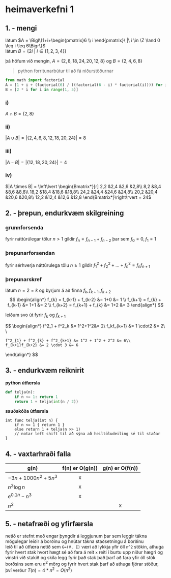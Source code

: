 # heimaverkefni 1

## 1. - mengi

látum $A = \Bigl\{1+i+\begin{pmatrix}6 \\ i \end{pmatrix}\ |\ i \in \Z \land 0 \leq i \leq 6\Bigr\}$  
látum $B = \{2i\ |\ i\in\{1,2,3,4\}\}$  

þá höfum við mengin, $A = \{2,8,18,24,20,12,8\}$ og $B = \{2,4,6,8\}$

> python forritunarbútur til að fá niðurstöðurnar
```python
from math import factorial
A = [1 + i + (factorial(6) / ((factorial(6 - i) * factorial(i)))) for i in range(0, 7)]
B = [2 * i for i in range(1, 5)]
```

### i)
$A\cap B = \{2,8\}$

### ii)
$|A\cup B| = |\{2,4,6,8,12,18,20,24\}| = 8$

### iii)
$|A - B| = |\{12,18,20,24\}| = 4$

### iv)
$|A \times B| = \left\lvert \begin{Bmatrix*}[r]
    2,2  &2,4  &2,6  &2,8\\
    8,2  &8,4  &8,6  &8,8\\
    18,2 &18,4 &18,6 &18,8\\
    24,2 &24,4 &24,6 &24,8\\
    20,2 &20,4 &20,6 &20,8\\
    12,2 &12,4 &12,6 &12,8
\end{Bmatrix*}\right\rvert = 24$


## 2. - þrepun, endurkvæm skilgreining

### grunnforsenda
fyrir náttúrúlegar tölur $n \gt 1$ gildir $f_n = f_{n-1} + f_{n-2}$ þar sem $f_0  = 0, f_1 = 1$

### þrepunarforsendan 
fyrir sérhverja náttúrulega tölu $n \geq 1$ gildir $f^2_1 + f^2_2 + ... + f^2_n = f_nf_{n+1}$

### þrepunarskref
látum $n = 2 = k$
og byrjum á að finna $f_k, f_{k+1}, f_{k+2}$
$$
\begin{align*}
    f_{k} = f_{k-1} + f_{k-2} &= 1+0 &= 1 \\
    f_{k+1} = f_{k} + f_{k-1} &= 1+1 &= 2 \\ 
    f_{k+2} = f_{k+1} + f_{k} &= 1+2 &= 3 
\end{align*}
$$

leiðum svo út fyrir $f_k$ og $f_{k+1}$

$$
\begin{align*}
    f^2_1 + f^2_k &= 1^2+1^2&= 2\\ 
    f_kf_{k+1} &= 1 \cdot2 &= 2\\ \\

    f^2_{1} + f^2_{k} + f^2_{k+1} &= 1^2 + 1^2 + 2^2 &= 6\\
    f_{k+1}f_{k+2} &= 2 \cdot 3 &= 6
\end{align*}
$$




## 3. - endurkvæm reiknirit
**python útfærsla**
```python
def telja(n):
    if n <= 1: return 1
    return 1 + telja(int(n / 2))
```
**sauðakóða útfærsla**
```
int func telja(int n) {
    if n <= 1 { return 1 }
    else return 1 + telja(n >> 1) 
    // notar left shift til að sýna að heiltöludeiling sé til staðar
}
```

## 4. - vaxtarhraði falla
| g(n)                   | f(n) er O(g(n)) | g(n) er O(f(n)) |
| ---------------------- | :-------------: | :-------------: |
| $-3n + 1000n^2 + 5n^3$ |        x        |                 |
| $n^3\log{n}$           |        x        |                 |
| $e^{0.1n}-n^3$         |        x        |                 |
| $n^2$                  |                 |        x        |

## 5. - netafræði og yfirfærsla

netið er stefnt með engar þyngdir á leggjunum þar sem leggir tákna mögulegar leiðir á borðinu og hnútar tákna staðsetningu á borðinu  
leið til að útfæra netið sem `G=(V, E)` væri að lykkja yfir öll `n^2` stökin, athuga fyrir hvert stak hvort hægt sé að fara á reit `x` reiti í burtu upp niður hægri og vinstri við stakið og skila legg fyrir það stak
það þarf að fara yfir öll stök borðsins sem eru $n^2$ mörg og fyrir hvert stak þarf að athuga fjórar stöður, því verður $T(n) = 4*n^2 = O(n^2)$
